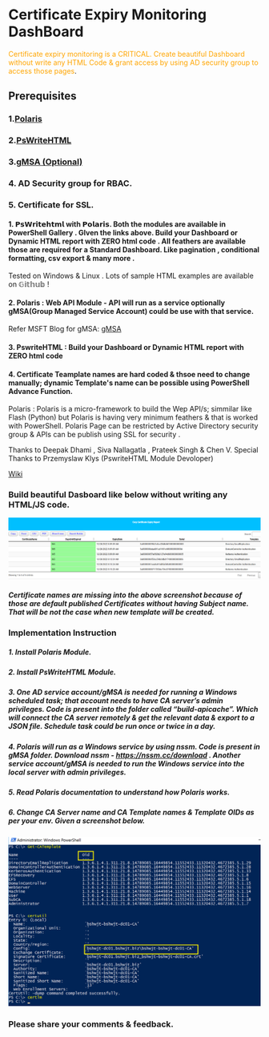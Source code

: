 # Certificate Expiry Monitoring DashBoard

<span style="color: orange;">Certificate expiry monitoring is a CRITICAL. Create beautiful Dashboard without write any HTML Code & grant access by using AD security group to access those pages</span>.

## Prerequisites
   ### 1.[Polaris](https://github.com/PowerShell/Polaris)
   ### 2.[PsWriteHTML](https://github.com/EvotecIT/PSWriteHTML)
   ### 3.[gMSA (Optional)](https://docs.microsoft.com/en-us/windows-server/security/group-managed-service-accounts/getting-started-with-group-managed-service-accounts/)
   ### 4. AD Security group for RBAC.
   ### 5. Certificate for SSL.
   
#### 1. 𝗣𝘀𝗪𝗿𝗶𝘁𝗲𝗵𝘁𝗺𝗹 with 𝗣𝗼𝗹𝗮𝗿𝗶𝘀. Both the modules are available in PowerShell Gallery . GIven the links above. Build your Dashboard or Dynamic HTML report with ZERO html code . All feathers are available those are required for a Standard Dashboard. Like pagination , conditional formatting, csv export & many more .
Tested on Windows & Linux . Lots of sample HTML examples are available on 𝔾𝕚𝕥𝕙𝕦𝕓 !

#### 2. Polaris : Web API Module - API will run as a service optionally gMSA(Group Managed Service Account) could be use with that service.
Refer MSFT Blog for gMSA:
[gMSA](https://docs.microsoft.com/en-us/windows-server/security/group-managed-service-accounts/getting-started-with-group-managed-service-accounts/)
#### 3. PswriteHTML : Build your Dashboard or Dynamic HTML report with ZERO html code
#### 4. Certificate Teamplate names are hard coded & thsoe need to change manually; dynamic Template's name can be possible using PowerShell Advance Function.

Polaris : Polaris is a micro-framework to build the Wep API/s; simmilar like Flash (Python) but Polaris is having very minimum feathers & that is worked with PowerShell.
Polaris Page can be restricted by Active Directory security group & APIs can be publish using SSL for security .

Thanks to Deepak Dhami , Siva Nallagatla , Prateek Singh & Chen V.
Special Thanks to Przemyslaw Klys (PswriteHTML Module Devoloper)

[Wiki](https://21bshwjt.github.io/pki-polaris/)
### Build beautiful Dasboard like below without writing any HTML/JS code. 
![alt text](https://github.com/21bshwjt/pki-polaris/blob/63b395c292623f578c4d20042d6eefb3cb2dae56/Cert_Expiry.png)
##### Certificate names are missing into the above screenshot because of those are default published Certificates without having Subject name. That will be not the case when new template will be created.

### Implementation Instruction
##### 1.	Install Polaris Module.
##### 2.	Install PsWriteHTML Module.
##### 3.	One AD service account/gMSA is needed for running a Windows scheduled task; that account needs to have CA server’s admin privileges. Code is present into the folder called “build-apicache”. Which will connect the CA server remotely & get the relevant data & export to a JSON file. Schedule task could be run once or twice in a day.
##### 4.	Polaris will run as a Windows service by using nssm. Code is present in gMSA folder. Download nssm - https://nssm.cc/download . Another service account/gMSA is needed to run the Windows service into the local server with admin privileges.
##### 5. Read Polaris documentation to understand how Polaris works.
##### 6. Change CA Server name and CA Template names & Template OIDs as per your env. Given a screenshot below.
![alt text](https://github.com/21bshwjt/pki-polaris/blob/ad518d935a95c4d95a8f9103e5d72ca2a09175a0/CA.png)


### Please share your comments & feedback.

